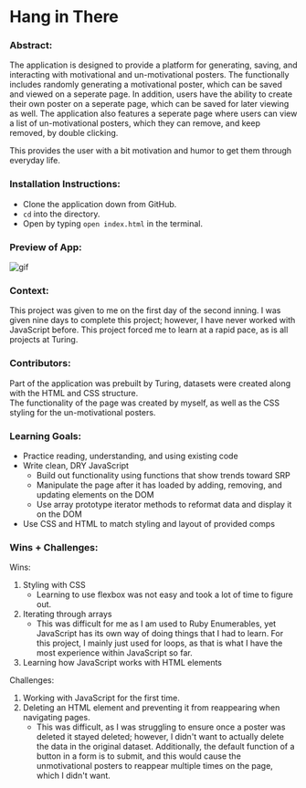 # Hang in There  

### Abstract:
[//]: <> (Briefly describe what you built and its features. What problem is the app solving? How does this application solve that problem?)
The application is designed to provide a platform for generating, saving, and interacting with motivational and un-motivational posters.
The functionally includes randomly generating a motivational poster, which can be saved and viewed on a seperate page. In addition, users have the ability to create their own poster on a seperate page, which can be saved for later viewing as well.
The application also features a seperate page where users can view a list of un-motivational posters, which they can remove, and keep removed, by double clicking.<br>

This provides the user with a bit motivation and humor to get them through everyday life.


### Installation Instructions:
[//]: <> (What steps does a person have to take to get your app cloned down and running?)
* Clone the application down from GitHub.
* `cd` into the directory.
* Open by typing `open index.html` in the terminal.

### Preview of App:
[//]: <> (Provide ONE gif or screenshot of your application - choose the "coolest" piece of functionality to show off. gifs preferred!)
![gif](./readme-imgs/example-gif.gif)

### Context:
[//]: <> (Give some context for the project here. How long did you have to work on it? How far into the Turing program are you?)
This project was given to me on the first day of the second inning. I was given nine days to complete this project; however, I have never worked with JavaScript before. This project forced me to learn at a rapid pace, as is all projects at Turing.

### Contributors:
[//]: <> (Who worked on this application? Link to your GitHub. Consider also providing LinkedIn link)
Part of the application was prebuilt by Turing, datasets were created along with the HTML and CSS structure.<br>
The functionality of the page was created by myself, as well as the CSS styling for the un-motivational posters.

### Learning Goals:
[//]: <> (What were the learning goals of this project? What tech did you work with?)
* Practice reading, understanding, and using existing code
* Write clean, DRY JavaScript
    * Build out functionality using functions that show trends toward SRP
    * Manipulate the page after it has loaded by adding, removing, and updating elements on the DOM
    * Use array prototype iterator methods to reformat data and display it on the DOM
* Use CSS and HTML to match styling and layout of provided comps

### Wins + Challenges:
[//]: <> (What are 2-3 wins you have from this project? What were some challenges you faced - and how did you get over them?)
Wins:
1. Styling with CSS
    * Learning to use flexbox was not easy and took a lot of time to figure out.
2. Iterating through arrays
    * This was difficult for me as I am used to Ruby Enumerables, yet JavaScript has its own way of doing things that I had to learn. For this project, I mainly just used for loops, as that is what I have the most experience within JavaScript so far.
3. Learning how JavaScript works with HTML elements<br>

Challenges:
1. Working with JavaScript for the first time.
2. Deleting an HTML element and preventing it from reappearing when navigating pages.
    * This was difficult, as I was struggling to ensure once a poster was deleted it stayed deleted; however, I didn't want to actually delete the data in the original dataset. Additionally, the default function of a button in a form is to submit, and this would cause the unmotivational posters to reappear multiple times on the page, which I didn't want.
